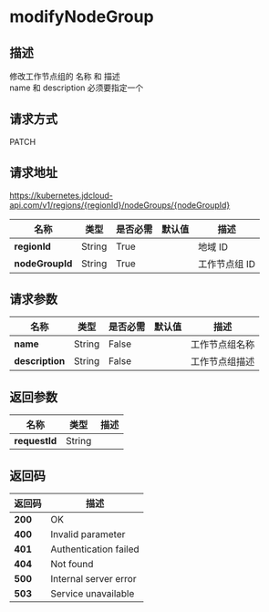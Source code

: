 # modifyNodeGroup


## 描述
修改工作节点组的 名称 和 描述<br>name 和 description 必须要指定一个

## 请求方式
PATCH

## 请求地址
https://kubernetes.jdcloud-api.com/v1/regions/{regionId}/nodeGroups/{nodeGroupId}

|名称|类型|是否必需|默认值|描述|
|---|---|---|---|---|
|**regionId**|String|True| |地域 ID|
|**nodeGroupId**|String|True| |工作节点组 ID|

## 请求参数
|名称|类型|是否必需|默认值|描述|
|---|---|---|---|---|
|**name**|String|False| |工作节点组名称|
|**description**|String|False| |工作节点组描述|


## 返回参数
|名称|类型|描述|
|---|---|---|
|**requestId**|String| |


## 返回码
|返回码|描述|
|---|---|
|**200**|OK|
|**400**|Invalid parameter|
|**401**|Authentication failed|
|**404**|Not found|
|**500**|Internal server error|
|**503**|Service unavailable|

